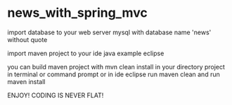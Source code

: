 # news_with_spring_mvc
import database to your web server mysql with database name 'news' without quote

import maven project to your ide java example eclipse

you can build maven project with mvn clean install in your directory project in terminal or command prompt or in ide eclipse run maven clean and run maven install

ENJOY! CODING IS NEVER FLAT!
